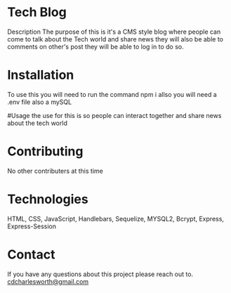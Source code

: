 # Tech Blog

Description
The purpose of this is it's a CMS style blog where people can come to talk about the Tech world and share news they will also be able to comments on other's post they will be able to log in to do so.

# Installation
To use this you will need to run the command npm i allso you will need a .env  file also a mySQL

#Usage 
the use for this is so people can interact together and share news about the tech world

# Contributing
No other contributers at this time

# Technologies
HTML, CSS, JavaScript, Handlebars, Sequelize, MYSQL2, Bcrypt, Express, Express-Session

# Contact
If you have any questions about this project please reach out to.
cdcharlesworth@gmail.com